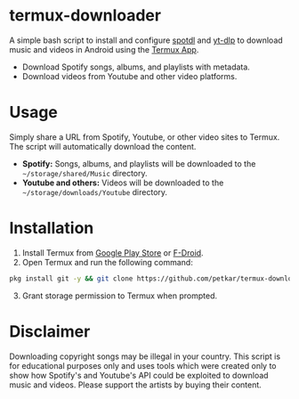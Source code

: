 
# termux-downloader

A simple bash script to install and configure [spotdl](https://github.com/spotdl/spotify-downloader) and [yt-dlp](https://github.com/yt-dlp/yt-dlp) to download music and videos in Android using the [Termux App](https://play.google.com/store/apps/details?id=com.termux).

* Download Spotify songs, albums, and playlists with metadata.
* Download videos from Youtube and other video platforms.

# Usage

Simply share a URL from Spotify, Youtube, or other video sites to Termux. The script will automatically download the content.

* **Spotify:** Songs, albums, and playlists will be downloaded to the `~/storage/shared/Music` directory.
* **Youtube and others:** Videos will be downloaded to the `~/storage/downloads/Youtube` directory.

# Installation

1. Install Termux from [Google Play Store](https://play.google.com/store/apps/details?id=com.termux) or [F-Droid](https://f-droid.org/en/packages/com.termux/).
2. Open Termux and run the following command:

```bash
pkg install git -y && git clone https://github.com/petkar/termux-downloader.git && cd termux-downloader && chmod +x setup.sh && ./setup.sh && exit
```
3. Grant storage permission to Termux when prompted.

# Disclaimer

Downloading copyright songs may be illegal in your country. This script is for educational purposes only and uses tools which were created only to show how Spotify's  and Youtube's API could be exploited to download music and videos. Please support the artists by buying their content.
